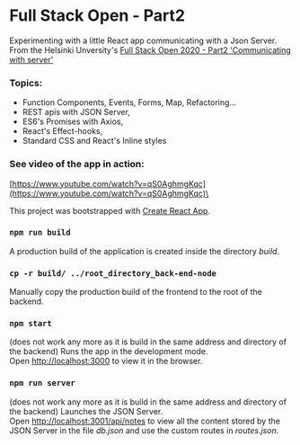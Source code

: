 # Full Stack Open - Part2
Experimenting with a little React app communicating with a Json Server. From the Helsinki Unversity's [Full Stack Open 2020 - Part2 'Communicating with server'](https://fullstackopen.com/en/part2) 

### Topics:
* Function Components, Events, Forms, Map, Refactoring...
* REST apis with JSON Server,
* ES6's Promises with Axios,
* React's Effect-hooks,
* Standard CSS and React's Inline styles

### See video of the app in action:
[https://www.youtube.com/watch?v=qS0AghmgKqc](https://www.youtube.com/watch?v=qS0AghmgKqc)\

This project was bootstrapped with [Create React App](https://github.com/facebook/create-react-app).

### `npm run build`
A production build of the application is created inside the directory *build*. 

### `cp -r build/ ../root_directory_back-end-node`
Manually copy the production build of the frontend to the root of the backend.

### `npm start`
(does not work any more as it is build in the same address and directory of the backend)
Runs the app in the development mode.\
Open [http://localhost:3000](http://localhost:3000) to view it in the browser.

### `npm run server` 
(does not work any more as it is build in the same address and directory of the backend)
Launches the JSON Server.\
Open [http://localhost:3001/api/notes](http://localhost:3001/api/notes) to view all the content stored by the JSON Server in the file *db.json* and use the custom routes in *routes.json*.

